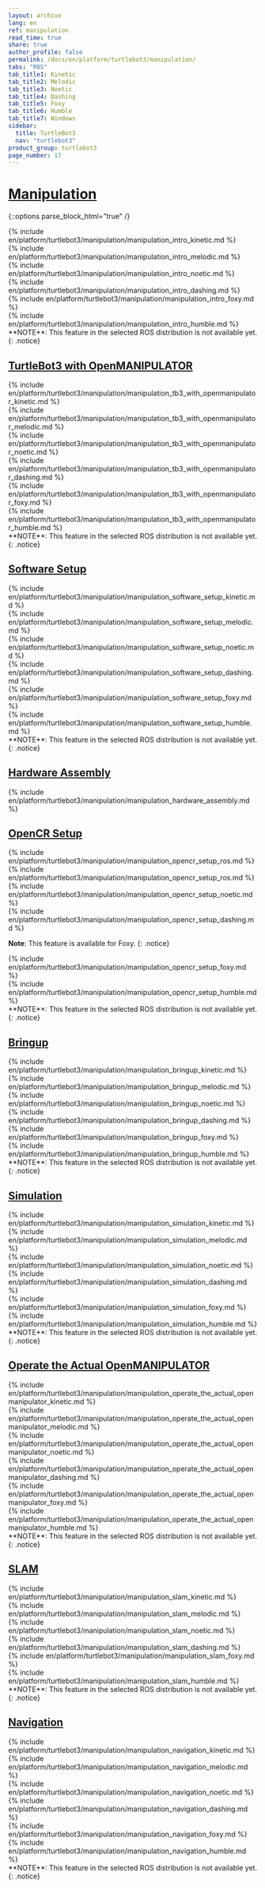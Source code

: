 ```yaml
---
layout: archive
lang: en
ref: manipulation
read_time: true
share: true
author_profile: false
permalink: /docs/en/platform/turtlebot3/manipulation/
tabs: "ROS"
tab_title1: Kinetic
tab_title2: Melodic
tab_title3: Noetic
tab_title4: Dashing
tab_title5: Foxy
tab_title6: Humble
tab_title7: Windows
sidebar:
  title: TurtleBot3
  nav: "turtlebot3"
product_group: turtlebot3
page_number: 17
---
```


<div style="counter-reset: h1 6"></div>

# [Manipulation](#manipulation)

{::options parse_block_html="true" /}

<section data-id="{{ page.tab_title1 }}" class="tab_contents">
{% include en/platform/turtlebot3/manipulation/manipulation_intro_kinetic.md %}
</section>

<section data-id="{{ page.tab_title2 }}" class="tab_contents">
{% include en/platform/turtlebot3/manipulation/manipulation_intro_melodic.md %}
</section>

<section data-id="{{ page.tab_title3 }}" class="tab_contents">
{% include en/platform/turtlebot3/manipulation/manipulation_intro_noetic.md %}
</section>

<section data-id="{{ page.tab_title4 }}" class="tab_contents">
{% include en/platform/turtlebot3/manipulation/manipulation_intro_dashing.md %}
</section>

<section data-id="{{ page.tab_title5 }}" class="tab_contents">
{% include en/platform/turtlebot3/manipulation/manipulation_intro_foxy.md %}
</section>

<section data-id="{{ page.tab_title6 }}" class="tab_contents">
{% include en/platform/turtlebot3/manipulation/manipulation_intro_humble.md %}
</section>

<section data-id="{{ page.tab_title7 }}" class="tab_contents">
**NOTE**: This feature in the selected ROS distribution is not available yet. 
{: .notice}
</section>

## [TurtleBot3 with OpenMANIPULATOR](#turtlebot3-with-openmanipulator)

<section data-id="{{ page.tab_title1 }}" class="tab_contents">
{% include en/platform/turtlebot3/manipulation/manipulation_tb3_with_openmanipulator_kinetic.md %}
</section>

<section data-id="{{ page.tab_title2 }}" class="tab_contents">
{% include en/platform/turtlebot3/manipulation/manipulation_tb3_with_openmanipulator_melodic.md %}
</section>

<section data-id="{{ page.tab_title3 }}" class="tab_contents">
{% include en/platform/turtlebot3/manipulation/manipulation_tb3_with_openmanipulator_noetic.md %}
</section>

<section data-id="{{ page.tab_title4 }}" class="tab_contents">
{% include en/platform/turtlebot3/manipulation/manipulation_tb3_with_openmanipulator_dashing.md %}
</section>

<section data-id="{{ page.tab_title5 }}" class="tab_contents">
{% include en/platform/turtlebot3/manipulation/manipulation_tb3_with_openmanipulator_foxy.md %}
</section>

<section data-id="{{ page.tab_title6 }}" class="tab_contents">
{% include en/platform/turtlebot3/manipulation/manipulation_tb3_with_openmanipulator_humble.md %}
</section>

<section data-id="{{ page.tab_title7 }}" class="tab_contents">
**NOTE**: This feature in the selected ROS distribution is not available yet. 
{: .notice}
</section>

## [Software Setup](#software-setup)

<section data-id="{{ page.tab_title1 }}" class="tab_contents">
{% include en/platform/turtlebot3/manipulation/manipulation_software_setup_kinetic.md %}
</section>

<section data-id="{{ page.tab_title2 }}" class="tab_contents">
{% include en/platform/turtlebot3/manipulation/manipulation_software_setup_melodic.md %}
</section>

<section data-id="{{ page.tab_title3 }}" class="tab_contents">
{% include en/platform/turtlebot3/manipulation/manipulation_software_setup_noetic.md %}
</section>

<section data-id="{{ page.tab_title4 }}" class="tab_contents">
{% include en/platform/turtlebot3/manipulation/manipulation_software_setup_dashing.md %}
</section>

<section data-id="{{ page.tab_title5 }}" class="tab_contents">
{% include en/platform/turtlebot3/manipulation/manipulation_software_setup_foxy.md %}
</section>

<section data-id="{{ page.tab_title6 }}" class="tab_contents">
{% include en/platform/turtlebot3/manipulation/manipulation_software_setup_humble.md %}
</section>

<section data-id="{{ page.tab_title7 }}" class="tab_contents">
**NOTE**: This feature in the selected ROS distribution is not available yet. 
{: .notice}
</section>

## [Hardware Assembly](#hardware-assembly)

{% include en/platform/turtlebot3/manipulation/manipulation_hardware_assembly.md %}

## [OpenCR Setup](#opencr-setup)

<section data-id="{{ page.tab_title1 }}" class="tab_contents">
{% include en/platform/turtlebot3/manipulation/manipulation_opencr_setup_ros.md %}
</section>

<section data-id="{{ page.tab_title2 }}" class="tab_contents">
{% include en/platform/turtlebot3/manipulation/manipulation_opencr_setup_ros.md %}
</section>

<section data-id="{{ page.tab_title3 }}" class="tab_contents">
{% include en/platform/turtlebot3/manipulation/manipulation_opencr_setup_noetic.md %}
</section>

<section data-id="{{ page.tab_title4 }}" class="tab_contents">
{% include en/platform/turtlebot3/manipulation/manipulation_opencr_setup_dashing.md %}

**Note**: This feature is available for Foxy. 
{: .notice}
</section>

<section data-id="{{ page.tab_title5 }}" class="tab_contents">
{% include en/platform/turtlebot3/manipulation/manipulation_opencr_setup_foxy.md %}
</section>

<section data-id="{{ page.tab_title6 }}" class="tab_contents">
{% include en/platform/turtlebot3/manipulation/manipulation_opencr_setup_humble.md %}
</section>

<section data-id="{{ page.tab_title7 }}" class="tab_contents">
**NOTE**: This feature in the selected ROS distribution is not available yet. 
{: .notice}
</section>

## [Bringup](#bringup)

<section data-id="{{ page.tab_title1 }}" class="tab_contents">
{% include en/platform/turtlebot3/manipulation/manipulation_bringup_kinetic.md %}
</section>

<section data-id="{{ page.tab_title2 }}" class="tab_contents">
{% include en/platform/turtlebot3/manipulation/manipulation_bringup_melodic.md %}
</section>

<section data-id="{{ page.tab_title3 }}" class="tab_contents">
{% include en/platform/turtlebot3/manipulation/manipulation_bringup_noetic.md %}
</section>

<section data-id="{{ page.tab_title4 }}" class="tab_contents">
{% include en/platform/turtlebot3/manipulation/manipulation_bringup_dashing.md %}
</section>

<section data-id="{{ page.tab_title5 }}" class="tab_contents">
{% include en/platform/turtlebot3/manipulation/manipulation_bringup_foxy.md %}
</section>

<section data-id="{{ page.tab_title6 }}" class="tab_contents">
{% include en/platform/turtlebot3/manipulation/manipulation_bringup_humble.md %}
</section>

<section data-id="{{ page.tab_title7 }}" class="tab_contents">
**NOTE**: This feature in the selected ROS distribution is not available yet. 
{: .notice}
</section>

## [Simulation](#simulation)

<section data-id="{{ page.tab_title1 }}" class="tab_contents">
{% include en/platform/turtlebot3/manipulation/manipulation_simulation_kinetic.md %}
</section>

<section data-id="{{ page.tab_title2 }}" class="tab_contents">
{% include en/platform/turtlebot3/manipulation/manipulation_simulation_melodic.md %}
</section>

<section data-id="{{ page.tab_title3 }}" class="tab_contents">
{% include en/platform/turtlebot3/manipulation/manipulation_simulation_noetic.md %}
</section>

<section data-id="{{ page.tab_title4 }}" class="tab_contents">
{% include en/platform/turtlebot3/manipulation/manipulation_simulation_dashing.md %}
</section>

<section data-id="{{ page.tab_title5 }}" class="tab_contents">
{% include en/platform/turtlebot3/manipulation/manipulation_simulation_foxy.md %}
</section>

<section data-id="{{ page.tab_title6 }}" class="tab_contents">
{% include en/platform/turtlebot3/manipulation/manipulation_simulation_humble.md %}
</section>

<section data-id="{{ page.tab_title7 }}" class="tab_contents">
**NOTE**: This feature in the selected ROS distribution is not available yet. 
{: .notice}
</section>

## [Operate the Actual OpenMANIPULATOR](#operate-the-actual-openmanipulator)

<section data-id="{{ page.tab_title1 }}" class="tab_contents">
{% include en/platform/turtlebot3/manipulation/manipulation_operate_the_actual_openmanipulator_kinetic.md %}
</section>

<section data-id="{{ page.tab_title2 }}" class="tab_contents">
{% include en/platform/turtlebot3/manipulation/manipulation_operate_the_actual_openmanipulator_melodic.md %}
</section>

<section data-id="{{ page.tab_title3 }}" class="tab_contents">
{% include en/platform/turtlebot3/manipulation/manipulation_operate_the_actual_openmanipulator_noetic.md %}
</section>

<section data-id="{{ page.tab_title4 }}" class="tab_contents">
{% include en/platform/turtlebot3/manipulation/manipulation_operate_the_actual_openmanipulator_dashing.md %}
</section>

<section data-id="{{ page.tab_title5 }}" class="tab_contents">
{% include en/platform/turtlebot3/manipulation/manipulation_operate_the_actual_openmanipulator_foxy.md %}
</section>

<section data-id="{{ page.tab_title6 }}" class="tab_contents">
{% include en/platform/turtlebot3/manipulation/manipulation_operate_the_actual_openmanipulator_humble.md %}
</section>

<section data-id="{{ page.tab_title7 }}" class="tab_contents">
**NOTE**: This feature in the selected ROS distribution is not available yet. 
{: .notice}
</section>

## [SLAM](#slam)

<section data-id="{{ page.tab_title1 }}" class="tab_contents">
{% include en/platform/turtlebot3/manipulation/manipulation_slam_kinetic.md %}
</section>

<section data-id="{{ page.tab_title2 }}" class="tab_contents">
{% include en/platform/turtlebot3/manipulation/manipulation_slam_melodic.md %}
</section>

<section data-id="{{ page.tab_title3 }}" class="tab_contents">
{% include en/platform/turtlebot3/manipulation/manipulation_slam_noetic.md %}
</section>

<section data-id="{{ page.tab_title4 }}" class="tab_contents">
{% include en/platform/turtlebot3/manipulation/manipulation_slam_dashing.md %}
</section>

<section data-id="{{ page.tab_title5 }}" class="tab_contents">
{% include en/platform/turtlebot3/manipulation/manipulation_slam_foxy.md %}
</section>

<section data-id="{{ page.tab_title6 }}" class="tab_contents">
{% include en/platform/turtlebot3/manipulation/manipulation_slam_humble.md %}
</section>

<section data-id="{{ page.tab_title7 }}" class="tab_contents">
**NOTE**: This feature in the selected ROS distribution is not available yet. 
{: .notice}
</section>

## [Navigation](#navigation)

<section data-id="{{ page.tab_title1 }}" class="tab_contents">
{% include en/platform/turtlebot3/manipulation/manipulation_navigation_kinetic.md %}
</section>

<section data-id="{{ page.tab_title2 }}" class="tab_contents">
{% include en/platform/turtlebot3/manipulation/manipulation_navigation_melodic.md %}
</section>

<section data-id="{{ page.tab_title3 }}" class="tab_contents">
{% include en/platform/turtlebot3/manipulation/manipulation_navigation_noetic.md %}
</section>

<section data-id="{{ page.tab_title4 }}" class="tab_contents">
{% include en/platform/turtlebot3/manipulation/manipulation_navigation_dashing.md %}
</section>

<section data-id="{{ page.tab_title5 }}" class="tab_contents">
{% include en/platform/turtlebot3/manipulation/manipulation_navigation_foxy.md %}
</section>

<section data-id="{{ page.tab_title6 }}" class="tab_contents">
{% include en/platform/turtlebot3/manipulation/manipulation_navigation_humble.md %}
</section>

<section data-id="{{ page.tab_title7 }}" class="tab_contents">
**NOTE**: This feature in the selected ROS distribution is not available yet. 
{: .notice}
</section>
